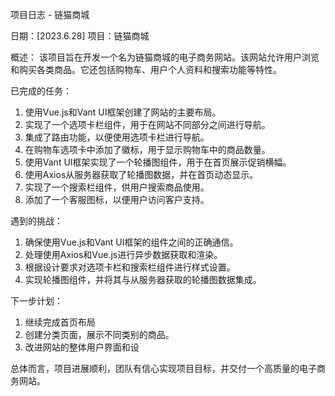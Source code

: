 项目日志 - 链猫商城

日期：[2023.6.28]
项目：链猫商城
<!-- 团队：[插入团队名称]
项目负责人：[插入项目负责人姓名] -->

概述：
该项目旨在开发一个名为链猫商城的电子商务网站。该网站允许用户浏览和购买各类商品。它还包括购物车、用户个人资料和搜索功能等特性。

已完成的任务：
1. 使用Vue.js和Vant UI框架创建了网站的主要布局。
2. 实现了一个选项卡栏组件，用于在网站不同部分之间进行导航。
3. 集成了路由功能，以便使用选项卡栏进行导航。
4. 在购物车选项卡中添加了徽标，用于显示购物车中的商品数量。
5. 使用Vant UI框架实现了一个轮播图组件，用于在首页展示促销横幅。
6. 使用Axios从服务器获取了轮播图数据，并在首页动态显示。
7. 实现了一个搜索栏组件，供用户搜索商品使用。
8. 添加了一个客服图标，以便用户访问客户支持。

遇到的挑战：
1. 确保使用Vue.js和Vant UI框架的组件之间的正确通信。
2. 处理使用Axios和Vue.js进行异步数据获取和渲染。
3. 根据设计要求对选项卡栏和搜索栏组件进行样式设置。
4. 实现轮播图组件，并将其与从服务器获取的轮播图数据集成。

下一步计划：
1. 继续完成首页布局
3. 创建分类页面，展示不同类别的商品。
4. 改进网站的整体用户界面和设

总体而言，项目进展顺利，团队有信心实现项目目标，并交付一个高质量的电子商务网站。